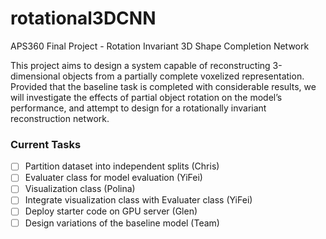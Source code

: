 # rotational3DCNN
APS360 Final Project - Rotation Invariant 3D Shape Completion Network

This project aims to design a system capable of reconstructing 3-dimensional objects from a partially complete voxelized representation. Provided that the baseline task is completed with considerable results, we will investigate the effects of partial object rotation on the model’s performance, and attempt to design for a rotationally invariant reconstruction network.

### Current Tasks

- [ ] Partition dataset into independent splits (Chris)
- [ ] Evaluater class for model evaluation (YiFei)
- [ ] Visualization class (Polina)
- [ ] Integrate visualization class with Evaluater class (YiFei)
- [ ] Deploy starter code on GPU server (Glen)
- [ ] Design variations of the baseline model (Team)
